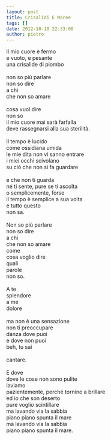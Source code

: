 ```yaml
---
layout: post
title: Crisalidi E Maree
tags: []
date: 2012-10-10 22:33:00
author: pietro
---
```

Il mio cuore è fermo<br/>e vuoto, e pesante<br/>una crisalide di piombo<br/><br/>non so più parlare<br/>non so dire<br/>a chi<br/>che non so amare<br/><br/>cosa vuol dire<br/>non so<br/>il mio cuore mai sarà farfalla<br/>deve rassegnarsi alla sua sterilità.<br/><br/>Il tempo è lucido<br/>come ossidiana umida<br/>le mie dita non vi sanno entrare<br/>i miei occhi scivolano<br/>su ciò che non si fa guardare<br/><br/>e che non ti guarda<br/>né ti sente, pure se ti ascolta<br/>o semplicemente, forse<br/>il tempo è semplice a sua volta<br/>e tutto questo<br/>non sa.<br/><br/>Non so più parlare<br/>non so dire<br/>a chi<br/>che non so amare<br/>come<br/>cosa voglio dire<br/>quali<br/>parole<br/>non so.<br/><br/>A te<br/>splendore<br/>a me<br/>dolore<br/><br/>ma non è una sensazione<br/>non ti preoccupare<br/>danza dove puoi<br/>e dove non puoi<br/>beh, tu sai<br/><br/>cantare.<br/><br/>E dove<br/>dove le cose non sono pulite<br/>laviamo<br/>pazientemente, perché tornino a brillare<br/>ed io che son deserto<br/>pure voglio scintillare<br/>ma lavando via la sabbia<br/>piano piano spunta il mare<br/>ma lavando via la sabbia<br/>piano piano spunta il mare.

